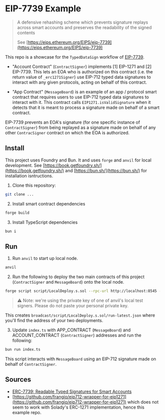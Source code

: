 # EIP-7739 Example

> A defensive rehashing scheme which prevents signature replays across smart accounts and preserves the readability of the signed contents
>
> See [https://eips.ethereum.org/EIPS/eip-7739](https://eips.ethereum.org/EIPS/eip-7739)

This repo is a showcase for the `TypedDataSign` workflow of [EIP-7739](https://eips.ethereum.org/EIPS/eip-7739).

- "Account Contract" (`ContractSigner`) implements [1] EIP-1271 and [2] EIP-7739. This lets an EOA who is authorized on this contract (i.e. the return value of `_erc1271Signer`) use EIP-712 typed data signatures to interact with any given protocols, acting on behalf of this contract.

- "App Contract" (`MessageBoard`) is an example of an app / protocol smart contract that requires users to use EIP-712 typed data signatures to interact with it. This contract calls `EIP1271.isValidSignature` when it detects that it is meant to process a signature made on behalf of a smart contract.

EIP-7739 prevents an EOA's signature (for one specific instance of `ContractSigner`) from being replayed as a signature made on behalf of any other `ContracSigner` contract on which the EOA is authorized.

## Install

This project uses Foundry and Bun. It and uses `forge` and `anvil` for local development. See [https://book.getfoundry.sh/](https://book.getfoundry.sh/) and [https://bun.sh/](https://bun.sh/) for installation isntructions.

1. Clone this repository:

```bash
git clone ...
```

2. Install smart contract dependencies

```bash
forge build
```

3. Install TypeScript dependencies

```bash
bun i
```

## Run

1. Run `anvil` to start up local node.

```bash
anvil
```

2. Run the following to deploy the two main contracts of this project (`ContractSigner` and `MessageBoard`) onto the local node.

```bash
forge script script/LocalDeploy.s.sol --rpc-url http://localhost:8545 --private-key 0xac0974bec39a17e36ba4a6b4d238ff944bacb478cbed5efcae784d7bf4f2ff80 --broadcast
```

> ⚠️ Note: we're using the private key of one of anvil's local test signers. Please do not paste your personal private key.

This creates `broadcast/script/LocalDeploy.s.sol/run-latest.json` where you'll find the address of your two deployments.

3. Update `index.ts` with APP_CONTRACT (`MessageBoard`) and ACCOUNT_CONTRACT (`ContractSigner`) addresses and run the following:

```bash
bun run index.ts
```

This script interacts with `MessageBoard` using an EIP-712 signature made on behalf of `ContractSigner`.

## Sources

- [ERC-7739: Readable Typed Signatures for Smart Accounts](https://eips.ethereum.org/EIPS/eip-7739)
- [https://github.com/frangio/eip712-wrapper-for-eip1271](https://github.com/frangio/eip712-wrapper-for-eip1271) which does not seem to work with Solady's ERC-1271 implementation, hence this example repo.
